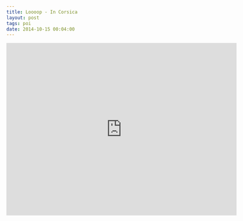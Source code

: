 ```yaml
---
title: Loooop - In Corsica
layout: post
tags: poi
date: 2014-10-15 00:04:00
---
```

<iframe width="603" height="452" src="https://www.youtube.com/embed/RPVfsRXUJdE" frameborder="0" allowfullscreen="true"></iframe>
